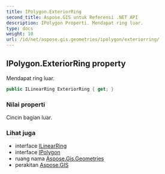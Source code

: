 ```yaml
---
title: IPolygon.ExteriorRing
second_title: Aspose.GIS untuk Referensi .NET API
description: IPolygon Properti. Mendapat ring luar.
type: docs
weight: 10
url: /id/net/aspose.gis.geometries/ipolygon/exteriorring/
---
```

## IPolygon.ExteriorRing property

Mendapat ring luar.

```csharp
public ILinearRing ExteriorRing { get; }
```

### Nilai properti

Cincin bagian luar.

### Lihat juga

* interface [ILinearRing](../../ilinearring/)
* interface [IPolygon](../)
* ruang nama [Aspose.Gis.Geometries](../../ipolygon/)
* perakitan [Aspose.GIS](../../../)


